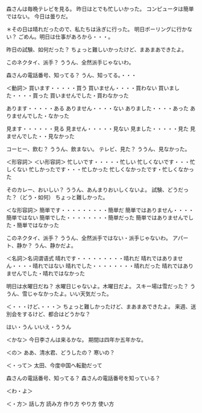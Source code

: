 森さんは毎晩テレビを見る。
昨日はとでも忙しいかった。
コンピュータは簡単ではない。
今日は曇りだ。

＊その日は晴れだったので、私たちは泳ぎに行った。
明日ボーリングに行かない？
ごめん。明日は仕事があろから・・・。

昨日の試験、如何だった？
ちょっと難しいかったけど、まあまあできたよ。

このネクタイ、派手？
ううん、全然派手じゃないわ。

森さんの電話番号、知ってる？
うん、知ってる。・・・

＜動詞＞
買います・・・・・買う
買いません・・・・買わない
買いました・・・・買った
買いませんでした・買わなかった

あります・・・・・ある
ありません・・・・ない
ありました・・・・あった
ありませんでした・なかった

見ます・・・・・・見る
見ません・・・・・見ない
見ました・・・・・見た
見ませんでした・・見なかった

コーヒー、飲む？
ううん、飲まない。
テレビ、見た？
ううん、見なかった。

＜形容詞＞
＜い形容詞＞
忙しいです・・・・・忙しい
忙しくないです・・・忙しくない
忙しかったです・・・忙しかった
忙しくなかったです・忙しくなかった

そのカレー、おいしい？
ううん、あんまりおいしくないよ。
試験、どうだった？（どう・如何）
ちょっと難しかった。

＜な形容詞＞
簡単です・・・・・・・・・簡単だ
簡単ではありません・・・・簡単ではない
簡単でした・・・・・・・・簡単だった
簡単ではありませんでした・簡単ではなかった

このネクタイ、派手？
ううん、全然派手ではない・派手じゃないわ。
アパート、静か？
うん、静かだよ。

＜名詞＞名词谓语式
晴れです・・・・・・・・・晴れだ
晴れではありません・・・・晴れではない
晴れでした・・・・・・・・晴れだった
晴れではありませんでした・晴れではなかった

明日は水曜日だね？
水曜日じゃないよ。木曜日だよ。
スキー場は雪だった？
ううん、雪じゃなかったよ。いい天気だった。

＜・・・けど、・・・＞
ちょっと難しかったけど、まあまあできたよ。
来週、送別会をするけど、都合はどうかな？

はい・うん
いいえ・ううん

＜かな＞
今日李さんは来るかな。
期間は四年か五年かな。

＜の＞
ああ、清水君、どうしたの？
寒いの？

＜・って＞
太田、今度中国へ転勤だって

森さんの電話番号、知ってる？
森さんの電話番号を知っている？

＜わ・よ＞

＜・方＞
話し方
読み方
作り方
やり方
使い方
